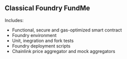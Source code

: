 ## Classical Foundry FundMe

Includes:
- Functional, secure and gas-optimized smart contract
- Foundry environment
- Unit, inegration and fork tests
- Foundry deployment scripts
- Chainlink price aggregator and mock aggregators

